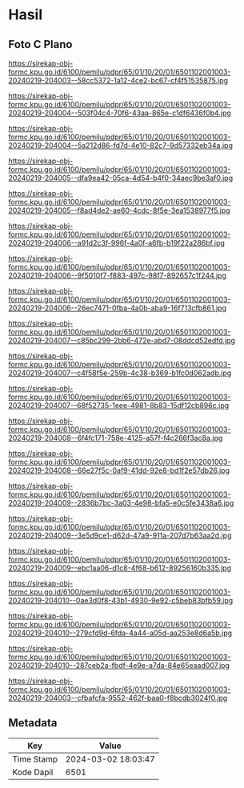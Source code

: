 # Hasil

## Foto C Plano

https://sirekap-obj-formc.kpu.go.id/6100/pemilu/pdpr/65/01/10/20/01/6501102001003-20240219-204003--58cc5372-1a12-4ce2-bc67-cf4f51535875.jpg

https://sirekap-obj-formc.kpu.go.id/6100/pemilu/pdpr/65/01/10/20/01/6501102001003-20240219-204004--503f04c4-70f6-43aa-865e-c1df6436f0b4.jpg

https://sirekap-obj-formc.kpu.go.id/6100/pemilu/pdpr/65/01/10/20/01/6501102001003-20240219-204004--5a212d86-fd7d-4e10-82c7-9d57332eb34a.jpg

https://sirekap-obj-formc.kpu.go.id/6100/pemilu/pdpr/65/01/10/20/01/6501102001003-20240219-204005--dfa9ea42-05ca-4d54-b4f0-34aec9be3af0.jpg

https://sirekap-obj-formc.kpu.go.id/6100/pemilu/pdpr/65/01/10/20/01/6501102001003-20240219-204005--f8ad4de2-ae60-4cdc-8f5e-3ea1538977f5.jpg

https://sirekap-obj-formc.kpu.go.id/6100/pemilu/pdpr/65/01/10/20/01/6501102001003-20240219-204006--a91d2c3f-996f-4a0f-a6fb-b19f22a286bf.jpg

https://sirekap-obj-formc.kpu.go.id/6100/pemilu/pdpr/65/01/10/20/01/6501102001003-20240219-204006--9f5010f7-f883-497c-98f7-892657c1f244.jpg

https://sirekap-obj-formc.kpu.go.id/6100/pemilu/pdpr/65/01/10/20/01/6501102001003-20240219-204006--26ec7471-0fba-4a0b-aba9-16f713cfb861.jpg

https://sirekap-obj-formc.kpu.go.id/6100/pemilu/pdpr/65/01/10/20/01/6501102001003-20240219-204007--c85bc299-2bb6-472e-abd7-08ddcd52edfd.jpg

https://sirekap-obj-formc.kpu.go.id/6100/pemilu/pdpr/65/01/10/20/01/6501102001003-20240219-204007--c4f58f5e-259b-4c38-b369-b1fc0d062adb.jpg

https://sirekap-obj-formc.kpu.go.id/6100/pemilu/pdpr/65/01/10/20/01/6501102001003-20240219-204007--68f52735-1eee-4981-8b83-15df12cb896c.jpg

https://sirekap-obj-formc.kpu.go.id/6100/pemilu/pdpr/65/01/10/20/01/6501102001003-20240219-204008--6f4fc171-758e-4125-a57f-f4c266f3ac8a.jpg

https://sirekap-obj-formc.kpu.go.id/6100/pemilu/pdpr/65/01/10/20/01/6501102001003-20240219-204008--66e27f5c-0af9-41dd-92e8-bd1f2e57db26.jpg

https://sirekap-obj-formc.kpu.go.id/6100/pemilu/pdpr/65/01/10/20/01/6501102001003-20240219-204009--2836b7bc-3a03-4e98-bfa5-e0c5fe3438a6.jpg

https://sirekap-obj-formc.kpu.go.id/6100/pemilu/pdpr/65/01/10/20/01/6501102001003-20240219-204009--3e5d9ce1-d62d-47a9-911a-207d7b63aa2d.jpg

https://sirekap-obj-formc.kpu.go.id/6100/pemilu/pdpr/65/01/10/20/01/6501102001003-20240219-204009--ebc1aa06-d1c8-4f68-b612-89256160b335.jpg

https://sirekap-obj-formc.kpu.go.id/6100/pemilu/pdpr/65/01/10/20/01/6501102001003-20240219-204010--0ae3d0f8-43b1-4930-9e92-c5beb83bfb59.jpg

https://sirekap-obj-formc.kpu.go.id/6100/pemilu/pdpr/65/01/10/20/01/6501102001003-20240219-204010--279cfd9d-6fda-4a44-a05d-aa253e8d6a5b.jpg

https://sirekap-obj-formc.kpu.go.id/6100/pemilu/pdpr/65/01/10/20/01/6501102001003-20240219-204010--287ceb2a-fbdf-4e9e-a7da-84e65eaad007.jpg

https://sirekap-obj-formc.kpu.go.id/6100/pemilu/pdpr/65/01/10/20/01/6501102001003-20240219-204003--cfbafcfa-9552-462f-baa0-f8bcdb3024f0.jpg


## Metadata

| Key        | Value               |
| ---------- | ------------------- |
| Time Stamp | 2024-03-02 18:03:47 |
| Kode Dapil | 6501                |



